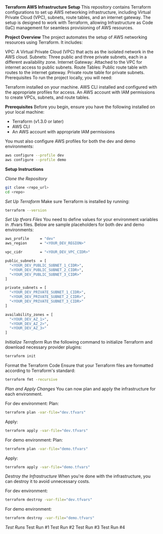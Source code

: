 **Terraform AWS Infrastructure Setup**
This repository contains Terraform configurations to set up AWS networking infrastructure, including Virtual Private Cloud (VPC), subnets, route tables, and an internet gateway. The setup is designed to work with Terraform, allowing Infrastructure as Code (IaC) management for seamless provisioning of AWS resources.

**Project Overview**
The project automates the setup of AWS networking resources using Terraform. It includes:

VPC: A Virtual Private Cloud (VPC) that acts as the isolated network in the AWS cloud.
Subnets: Three public and three private subnets, each in a different availability zone.
Internet Gateway: Attached to the VPC for internet access to public subnets.
Route Tables:
Public route table with routes to the internet gateway.
Private route table for private subnets.
Prerequisites
To run the project locally, you will need:

Terraform installed on your machine.
AWS CLI installed and configured with the appropriate profiles for access.
An AWS account with IAM permissions to create VPCs, subnets, and route tables.

**Prerequisites**
Before you begin, ensure you have the following installed on your local machine:

- Terraform (v1.3.0 or later)
- AWS CLI
- An AWS account with appropriate IAM permissions
  
You must also configure AWS profiles for both the dev and demo environments:
````bash
aws configure --profile dev
aws configure --profile demo
````

**Setup Instructions**

*Clone the Repository*
````bash
git clone <repo_url>
cd <repo>
````

*Set Up Terraform*
Make sure Terraform is installed by running:

````bash
terraform --version
````

*Set Up tfvars Files*
You need to define values for your environment variables in .tfvars files. Below are sample placeholders for both dev and demo environments:
````bash
aws_profile     = "dev"                 
aws_region      = "<YOUR_DEV_REGION>"   

vpc_cidr        = "<YOUR_DEV_VPC_CIDR>" 

public_subnets  = [                    
  "<YOUR_DEV_PUBLIC_SUBNET_1_CIDR>",    
  "<YOUR_DEV_PUBLIC_SUBNET_2_CIDR>",    
  "<YOUR_DEV_PUBLIC_SUBNET_3_CIDR>"     
]

private_subnets = [                     
  "<YOUR_DEV_PRIVATE_SUBNET_1_CIDR>",   
  "<YOUR_DEV_PRIVATE_SUBNET_2_CIDR>",   
  "<YOUR_DEV_PRIVATE_SUBNET_3_CIDR>"    
]

availability_zones = [                  
  "<YOUR_DEV_AZ_1>",                    
  "<YOUR_DEV_AZ_2>",                    
  "<YOUR_DEV_AZ_3>"                     
]
````

*Initialize Terraform*
Run the following command to initialize Terraform and download necessary provider plugins:
````bash
terraform init
````

Format the Terraform Code
Ensure that your Terraform files are formatted according to Terraform's standard:

````bash
terraform fmt -recursive
````

*Plan and Apply Changes*
You can now plan and apply the infrastructure for each environment.

For dev environment:
Plan:
````bash
terraform plan -var-file="dev.tfvars"
````
Apply:
````bash
terraform apply -var-file="dev.tfvars"
````

For demo environment:
Plan:
````bash
terraform plan -var-file="demo.tfvars"
````
Apply:
````bash
terraform apply -var-file="demo.tfvars"
````

*Destroy the Infrastructure*
When you're done with the infrastructure, you can destroy it to avoid unnecessary costs.

For dev environment:
````bash
terraform destroy -var-file="dev.tfvars"
````

For demo environment:
````bash
terraform destroy -var-file="demo.tfvars"
````

*Test Runs*
Test Run #1
Test Run #2
Test Run #3
Test Run #4